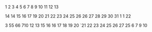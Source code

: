 1
2
3
4
5
6
7
8
9
10
11
12
13

14
14
15
16
17
19
20
21
22
23
24
25
26
26
27
28
29
30
31
1
1
22

3
55
66
710
12
13
15
16
16
17
18
19
20
`21
22
23
24
25
26
27
25
6
7
9
10









